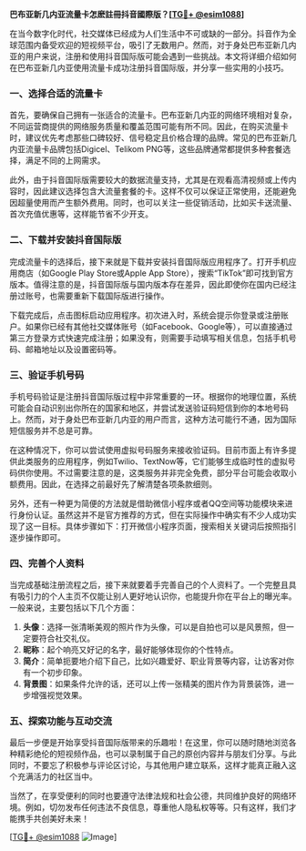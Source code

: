 **巴布亚新几内亚流量卡怎麽註冊抖音國際版？[[TG💪+ @esim1088](https://t.me/s/esim1088)]**

在当今数字化时代，社交媒体已经成为人们生活中不可或缺的一部分。抖音作为全球范围内备受欢迎的短视频平台，吸引了无数用户。然而，对于身处巴布亚新几内亚的用户来说，注册和使用抖音国际版可能会遇到一些挑战。本文将详细介绍如何在巴布亚新几内亚使用流量卡成功注册抖音国际版，并分享一些实用的小技巧。

### 一、选择合适的流量卡

首先，要确保自己拥有一张适合的流量卡。巴布亚新几内亚的网络环境相对复杂，不同运营商提供的网络服务质量和覆盖范围可能有所不同。因此，在购买流量卡时，建议优先考虑那些口碑较好、信号稳定且价格合理的品牌。常见的巴布亚新几内亚流量卡品牌包括Digicel、Telikom PNG等，这些品牌通常都提供多种套餐选择，满足不同的上网需求。

此外，由于抖音国际版需要较大的数据流量支持，尤其是在观看高清视频或上传内容时，因此建议选择包含大流量套餐的卡。这样不仅可以保证正常使用，还能避免因超量使用而产生额外费用。同时，也可以关注一些促销活动，比如买卡送流量、首次充值优惠等，这样能节省不少开支。

### 二、下载并安装抖音国际版

完成流量卡的选择后，接下来就是下载并安装抖音国际版应用程序了。打开手机应用商店（如Google Play Store或Apple App Store），搜索“TikTok”即可找到官方版本。值得注意的是，抖音国际版与国内版本存在差异，因此即使你在国内已经注册过账号，也需要重新下载国际版进行操作。

下载完成后，点击图标启动应用程序。初次进入时，系统会提示你登录或注册账户。如果你已经有其他社交媒体账号（如Facebook、Google等），可以直接通过第三方登录方式快速完成注册；如果没有，则需要手动填写相关信息，包括手机号码、邮箱地址以及设置密码等。

### 三、验证手机号码

手机号码验证是注册抖音国际版过程中非常重要的一环。根据你的地理位置，系统可能会自动识别出你所在的国家和地区，并尝试发送验证码短信到你的本地号码上。然而，对于身处巴布亚新几内亚的用户而言，这种方法可能行不通，因为国际短信服务并不总是可靠。

在这种情况下，你可以尝试使用虚拟号码服务来接收验证码。目前市面上有许多提供此类服务的应用程序，例如Twilio、TextNow等，它们能够生成临时性的虚拟号码供你使用。不过需要注意的是，这类服务并非完全免费，部分平台可能会收取小额费用。因此，在选择之前最好先了解清楚各项条款细则。

另外，还有一种更为简便的方法就是借助微信小程序或者QQ空间等功能模块来进行身份认证。虽然这并不是官方推荐的方式，但在实际操作中确实有不少人成功实现了这一目标。具体步骤如下：打开微信小程序页面，搜索相关关键词后按照指引逐步操作即可。

### 四、完善个人资料

当完成基础注册流程之后，接下来就要着手完善自己的个人资料了。一个完整且具有吸引力的个人主页不仅能让别人更好地认识你，也能提升你在平台上的曝光率。一般来说，主要包括以下几个方面：

1. **头像**：选择一张清晰美观的照片作为头像，可以是自拍也可以是风景照，但一定要符合社交礼仪。
2. **昵称**：起个响亮又好记的名字，最好能够体现你的个性特点。
3. **简介**：简单扼要地介绍下自己，比如兴趣爱好、职业背景等内容，让访客对你有一个初步印象。
4. **背景图**：如果条件允许的话，还可以上传一张精美的图片作为背景装饰，进一步增强视觉效果。

### 五、探索功能与互动交流

最后一步便是开始享受抖音国际版带来的乐趣啦！在这里，你可以随时随地浏览各种精彩绝伦的短视频作品，也可以录制属于自己的原创内容并与朋友们分享。与此同时，不要忘了积极参与评论区讨论，与其他用户建立联系，这样才能真正融入这个充满活力的社区当中。

当然了，在享受便利的同时也要遵守法律法规和社会公德，共同维护良好的网络环境。例如，切勿发布任何违法不良信息，尊重他人隐私权等等。只有这样，我们才能携手共创美好未来！

[[TG💪+ @esim1088](https://t.me/s/esim1088) ![Image](https://i.postimg.cc/4NQfJmqS/Snipaste-2025-05-13-00-14-12.png)]